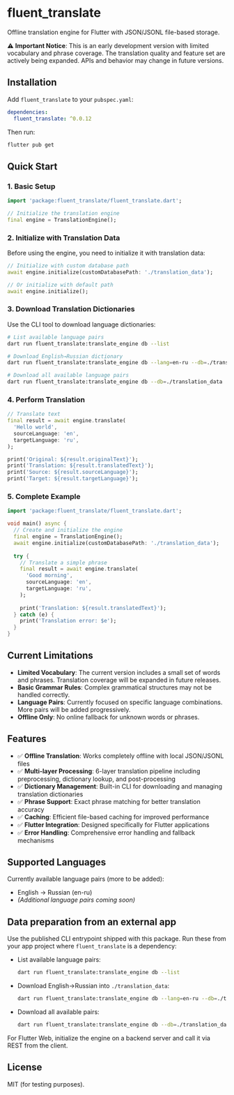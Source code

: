 # fluent_translate

Offline translation engine for Flutter with JSON/JSONL file-based storage.

⚠️ **Important Notice**: This is an early development version with limited vocabulary and phrase coverage. The translation quality and feature set are actively being expanded. APIs and behavior may change in future versions.

## Installation

Add `fluent_translate` to your `pubspec.yaml`:

```yaml
dependencies:
  fluent_translate: ^0.0.12
```

Then run:
```bash
flutter pub get
```

## Quick Start

### 1. Basic Setup

```dart
import 'package:fluent_translate/fluent_translate.dart';

// Initialize the translation engine
final engine = TranslationEngine();
```

### 2. Initialize with Translation Data

Before using the engine, you need to initialize it with translation data:

```dart
// Initialize with custom database path
await engine.initialize(customDatabasePath: './translation_data');

// Or initialize with default path
await engine.initialize();
```

### 3. Download Translation Dictionaries

Use the CLI tool to download language dictionaries:

```bash
# List available language pairs
dart run fluent_translate:translate_engine db --list

# Download English→Russian dictionary
dart run fluent_translate:translate_engine db --lang=en-ru --db=./translation_data

# Download all available language pairs
dart run fluent_translate:translate_engine db --db=./translation_data
```

### 4. Perform Translation

```dart
// Translate text
final result = await engine.translate(
  'Hello world',
  sourceLanguage: 'en',
  targetLanguage: 'ru',
);

print('Original: ${result.originalText}');
print('Translation: ${result.translatedText}');
print('Source: ${result.sourceLanguage}');
print('Target: ${result.targetLanguage}');
```

### 5. Complete Example

```dart
import 'package:fluent_translate/fluent_translate.dart';

void main() async {
  // Create and initialize the engine
  final engine = TranslationEngine();
  await engine.initialize(customDatabasePath: './translation_data');
  
  try {
    // Translate a simple phrase
    final result = await engine.translate(
      'Good morning',
      sourceLanguage: 'en',
      targetLanguage: 'ru',
    );
    
    print('Translation: ${result.translatedText}');
  } catch (e) {
    print('Translation error: $e');
  }
}
```

## Current Limitations

- **Limited Vocabulary**: The current version includes a small set of words and phrases. Translation coverage will be expanded in future releases.
- **Basic Grammar Rules**: Complex grammatical structures may not be handled correctly.
- **Language Pairs**: Currently focused on specific language combinations. More pairs will be added progressively.
- **Offline Only**: No online fallback for unknown words or phrases.

## Features

- ✅ **Offline Translation**: Works completely offline with local JSON/JSONL files
- ✅ **Multi-layer Processing**: 6-layer translation pipeline including preprocessing, dictionary lookup, and post-processing
- ✅ **Dictionary Management**: Built-in CLI for downloading and managing translation dictionaries
- ✅ **Phrase Support**: Exact phrase matching for better translation accuracy
- ✅ **Caching**: Efficient file-based caching for improved performance
- ✅ **Flutter Integration**: Designed specifically for Flutter applications
- ✅ **Error Handling**: Comprehensive error handling and fallback mechanisms

## Supported Languages

Currently available language pairs (more to be added):
- English → Russian (en-ru)
- _(Additional language pairs coming soon)_

## Data preparation from an external app

Use the published CLI entrypoint shipped with this package. Run these from your app project where `fluent_translate` is a dependency:

- List available language pairs:
  ```sh
  dart run fluent_translate:translate_engine db --list
  ```
- Download English→Russian into `./translation_data`:
  ```sh
  dart run fluent_translate:translate_engine db --lang=en-ru --db=./translation_data
  ```
- Download all available pairs:
  ```sh
  dart run fluent_translate:translate_engine db --db=./translation_data
  ```

For Flutter Web, initialize the engine on a backend server and call it via REST from the client.

## License

MIT (for testing purposes).
